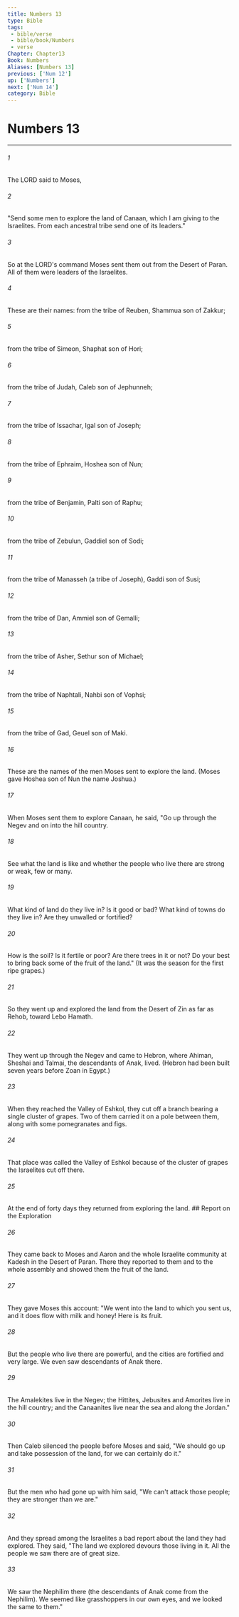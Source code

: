 ```yaml
---
title: Numbers 13
type: Bible
tags:
 - bible/verse
 - bible/book/Numbers
 - verse
Chapter: Chapter13
Book: Numbers
Aliases: [Numbers 13]
previous: ['Num 12']
up: ['Numbers']
next: ['Num 14']
category: Bible
---
```

# Numbers 13

***


###### 1 
The LORD said to Moses, 

###### 2 
"Send some men to explore the land of Canaan, which I am giving to the Israelites. From each ancestral tribe send one of its leaders." 

###### 3 
So at the LORD's command Moses sent them out from the Desert of Paran. All of them were leaders of the Israelites. 

###### 4 
These are their names: from the tribe of Reuben, Shammua son of Zakkur; 

###### 5 
from the tribe of Simeon, Shaphat son of Hori; 

###### 6 
from the tribe of Judah, Caleb son of Jephunneh; 

###### 7 
from the tribe of Issachar, Igal son of Joseph; 

###### 8 
from the tribe of Ephraim, Hoshea son of Nun; 

###### 9 
from the tribe of Benjamin, Palti son of Raphu; 

###### 10 
from the tribe of Zebulun, Gaddiel son of Sodi; 

###### 11 
from the tribe of Manasseh (a tribe of Joseph), Gaddi son of Susi; 

###### 12 
from the tribe of Dan, Ammiel son of Gemalli; 

###### 13 
from the tribe of Asher, Sethur son of Michael; 

###### 14 
from the tribe of Naphtali, Nahbi son of Vophsi; 

###### 15 
from the tribe of Gad, Geuel son of Maki. 

###### 16 
These are the names of the men Moses sent to explore the land. (Moses gave Hoshea son of Nun the name Joshua.) 

###### 17 
When Moses sent them to explore Canaan, he said, "Go up through the Negev and on into the hill country. 

###### 18 
See what the land is like and whether the people who live there are strong or weak, few or many. 

###### 19 
What kind of land do they live in? Is it good or bad? What kind of towns do they live in? Are they unwalled or fortified? 

###### 20 
How is the soil? Is it fertile or poor? Are there trees in it or not? Do your best to bring back some of the fruit of the land." (It was the season for the first ripe grapes.) 

###### 21 
So they went up and explored the land from the Desert of Zin as far as Rehob, toward Lebo Hamath. 

###### 22 
They went up through the Negev and came to Hebron, where Ahiman, Sheshai and Talmai, the descendants of Anak, lived. (Hebron had been built seven years before Zoan in Egypt.) 

###### 23 
When they reached the Valley of Eshkol, they cut off a branch bearing a single cluster of grapes. Two of them carried it on a pole between them, along with some pomegranates and figs. 

###### 24 
That place was called the Valley of Eshkol because of the cluster of grapes the Israelites cut off there. 

###### 25 
At the end of forty days they returned from exploring the land. ## Report on the Exploration 

###### 26 
They came back to Moses and Aaron and the whole Israelite community at Kadesh in the Desert of Paran. There they reported to them and to the whole assembly and showed them the fruit of the land. 

###### 27 
They gave Moses this account: "We went into the land to which you sent us, and it does flow with milk and honey! Here is its fruit. 

###### 28 
But the people who live there are powerful, and the cities are fortified and very large. We even saw descendants of Anak there. 

###### 29 
The Amalekites live in the Negev; the Hittites, Jebusites and Amorites live in the hill country; and the Canaanites live near the sea and along the Jordan." 

###### 30 
Then Caleb silenced the people before Moses and said, "We should go up and take possession of the land, for we can certainly do it." 

###### 31 
But the men who had gone up with him said, "We can't attack those people; they are stronger than we are." 

###### 32 
And they spread among the Israelites a bad report about the land they had explored. They said, "The land we explored devours those living in it. All the people we saw there are of great size. 

###### 33 
We saw the Nephilim there (the descendants of Anak come from the Nephilim). We seemed like grasshoppers in our own eyes, and we looked the same to them." 
